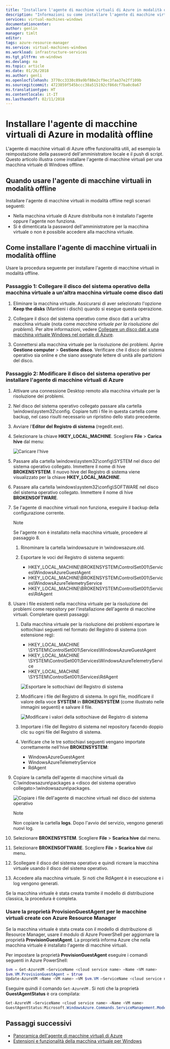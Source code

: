 ```yaml
---
title: "Installare l'agente di macchine virtuali di Azure in modalità offline | Microsoft Docs"
description: "Informazioni su come installare l'agente di macchine virtuali di Azure in modalità offline."
services: virtual-machines-windows
documentationcenter: 
author: genlin
manager: timlt
editor: 
tags: azure-resource-manager
ms.service: virtual-machines-windows
ms.workload: infrastructure-services
ms.tgt_pltfrm: vm-windows
ms.devlang: na
ms.topic: article
ms.date: 01/26/2018
ms.author: genli
ms.openlocfilehash: 3770cc3338c89a9bf88e2cf9ec3faa37e2ff109b
ms.sourcegitcommit: 4723859f545bccc38a515192cf86dcf7ba0c0a67
ms.translationtype: HT
ms.contentlocale: it-IT
ms.lasthandoff: 02/11/2018
---
```

# <a name="install-the-azure-virtual-machine-agent-in-offline-mode"></a>Installare l'agente di macchine virtuali di Azure in modalità offline 

L'agente di macchine virtuali di Azure offre funzionalità utili, ad esempio la reimpostazione della password dell'amministratore locale e il push di script. Questo articolo illustra come installare l'agente di macchine virtuali per una macchina virtuale di Windows offline. 

## <a name="when-to-use-the-vm-agent-in-offline-mode"></a>Quando usare l'agente di macchine virtuali in modalità offline

Installare l'agente di macchine virtuali in modalità offline negli scenari seguenti:

- Nella macchina virtuale di Azure distribuita non è installato l'agente oppure l'agente non funziona.
- Si è dimenticata la password dell'amministratore per la macchina virtuale o non è possibile accedere alla macchina virtuale.

## <a name="how-to-install-the-vm-agent-in-offline-mode"></a>Come installare l'agente di macchine virtuali in modalità offline

Usare la procedura seguente per installare l'agente di macchine virtuali in modalità offline.

### <a name="step-1-attach-the-os-disk-of-the-vm-to-another-vm-as-a-data-disk"></a>Passaggio 1: Collegare il disco del sistema operativo della macchina virtuale a un'altra macchina virtuale come disco dati

1.  Eliminare la macchina virtuale. Assicurarsi di aver selezionato l'opzione **Keep the disks** (Mantieni i dischi) quando si esegue questa operazione.

2.  Collegare il disco del sistema operativo come disco dati a un'altra macchina virtuale (nota come _macchina virtuale per la risoluzione dei problemi_). Per altre informazioni, vedere [Collegare un disco dati a una macchina virtuale Windows nel portale di Azure](attach-managed-disk-portal.md).

3.  Connettersi alla macchina virtuale per la risoluzione dei problemi. Aprire **Gestione computer** > **Gestione disco**. Verificare che il disco del sistema operativo sia online e che siano assegnate lettere di unità alle partizioni del disco.

### <a name="step-2-modify-the-os-disk-to-install-the-azure-vm-agent"></a>Passaggio 2: Modificare il disco del sistema operativo per installare l'agente di macchine virtuali di Azure

1.  Attivare una connessione Desktop remoto alla macchina virtuale per la risoluzione dei problemi.

2.  Nel disco del sistema operativo collegato passare alla cartella \windows\system32\config. Copiare tutti i file in questa cartella come backup, nel caso risulti necessario un ripristino dello stato precedente.

3.  Avviare l'**Editor del Registro di sistema** (regedit.exe).

4.  Selezionare la chiave **HKEY_LOCAL_MACHINE**. Scegliere **File** > **Carica hive** dal menu:

    ![Caricare l'hive](./media/install-vm-agent-offline/load-hive.png)

5.  Passare alla cartella \windows\system32\config\SYSTEM nel disco del sistema operativo collegato. Immettere il nome di hive **BROKENSYSTEM**. Il nuovo hive del Registro di sistema viene visualizzato per la chiave **HKEY_LOCAL_MACHINE**.

6.  Passare alla cartella \windows\system32\config\SOFTWARE nel disco del sistema operativo collegato. Immettere il nome di hive **BROKENSOFTWARE**.

7.  Se l'agente di macchine virtuali non funziona, eseguire il backup della configurazione corrente.

    >[!NOTE]
    >Se l'agente non è installato nella macchina virtuale, procedere al passaggio 8. 
      
    1. Rinominare la cartella \windowsazure in \windowsazure.old.

    2. Esportare le voci del Registro di sistema seguenti:
        - HKEY_LOCAL_MACHINE\BROKENSYSTEM\ControlSet001\Services\WindowsAzureGuestAgent
        - HKEY_LOCAL_MACHINE\BROKENSYSTEM\\ControlSet001\Services\WindowsAzureTelemetryService
        - HKEY_LOCAL_MACHINE\BROKENSYSTEM\ControlSet001\Services\RdAgent

8.  Usare i file esistenti nella macchina virtuale per la risoluzione dei problemi come repository per l'installazione dell'agente di macchine virtuali. Completare questi passaggi:

    1. Dalla macchina virtuale per la risoluzione dei problemi esportare le sottochiavi seguenti nel formato del Registro di sistema (con estensione reg): 
        - HKEY_LOCAL_MACHINE  \SYSTEM\ControlSet001\Services\WindowsAzureGuestAgent
        - HKEY_LOCAL_MACHINE  \SYSTEM\ControlSet001\Services\WindowsAzureTelemetryService
        - HKEY_LOCAL_MACHINE  \SYSTEM\ControlSet001\Services\RdAgent

        ![Esportare le sottochiavi del Registro di sistema](./media/install-vm-agent-offline/backup-reg.png)

    2. Modificare i file del Registro di sistema. In ogni file, modificare il valore della voce **SYSTEM** in **BROKENSYSTEM** (come illustrato nelle immagini seguenti) e salvare il file.

        ![Modificare i valori della sottochiave del Registro di sistema](./media/install-vm-agent-offline/change-reg.png)

    3. Importare i file del Registro di sistema nel repository facendo doppio clic su ogni file del Registro di sistema.

    4. Verificare che le tre sottochiavi seguenti vengano importate correttamente nell'hive **BROKENSYSTEM**:
        - WindowsAzureGuestAgent
        - WindowsAzureTelemetryService
        - RdAgent

9.  Copiare la cartella dell'agente di macchine virtuali da C:\windowsazure\packages a &lt;disco del sistema operativo collegato&gt;:\windowsazure\packages.

    ![Copiare i file dell'agente di macchine virtuali nel disco del sistema operativo](./media/install-vm-agent-offline/copy-package.png)
      
    >[!NOTE]
    >Non copiare la cartella **logs**. Dopo l'avvio del servizio, vengono generati nuovi log.

10.  Selezionare **BROKENSYSTEM**. Scegliere **File** > **Scarica hive** dal menu.

11.  Selezionare **BROKENSOFTWARE**. Scegliere **File** > **Scarica hive** dal menu.

12.  Scollegare il disco del sistema operativo e quindi ricreare la macchina virtuale usando il disco del sistema operativo.

13.  Accedere alla macchina virtuale. Si noti che RdAgent è in esecuzione e i log vengono generati.

Se la macchina virtuale è stata creata tramite il modello di distribuzione classica, la procedura è completa.


### <a name="use-the-provisionguestagent-property-for-vms-created-with-azure-resource-manager"></a>Usare la proprietà ProvisionGuestAgent per le macchine virtuali create con Azure Resource Manager

Se la macchina virtuale è stata creata con il modello di distribuzione di Resource Manager, usare il modulo di Azure PowerShell per aggiornare la proprietà **ProvisionGuestAgent**. La proprietà informa Azure che nella macchina virtuale è installato l'agente di macchine virtuali.

Per impostare la proprietà **ProvisionGuestAgent** eseguire i comandi seguenti in Azure PowerShell:

   ```powershell
   $vm = Get-AzureVM –ServiceName <cloud service name> –Name <VM name>
   $vm.VM.ProvisionGuestAgent = $true
   Update-AzureVM –Name <VM name> –VM $vm.VM –ServiceName <cloud service name>
   ```

Eseguire quindi il comando `Get-AzureVM` . Si noti che la proprietà **GuestAgentStatus** è ora compilata:

   ```powershell
   Get-AzureVM –ServiceName <cloud service name> –Name <VM name>
   GuestAgentStatus:Microsoft.WindowsAzure.Commands.ServiceManagement.Model.PersistentVMModel.GuestAgentStatus
   ```

## <a name="next-steps"></a>Passaggi successivi

- [Panoramica dell'agente di macchine virtuali di Azure](agent-user-guide.md)
- [Estensioni e funzionalità della macchina virtuale per Windows](extensions-features.md)
